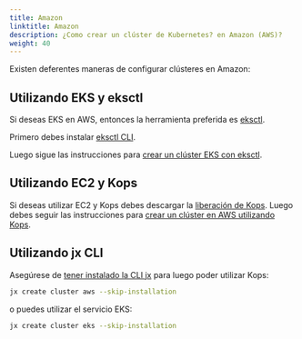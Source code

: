 ```yaml
---
title: Amazon
linktitle: Amazon
description: ¿Como crear un clúster de Kubernetes? en Amazon (AWS)?
weight: 40
---
```


Existen deferentes maneras de configurar clústeres en Amazon:

## Utilizando EKS y eksctl

Si deseas EKS en AWS, entonces la herramienta preferida es [eksctl](https://eksctl.io).

Primero debes instalar [eksctl CLI](https://eksctl.io/introduction/installation/).

Luego sigue las instrucciones para [crear un clúster EKS con eksctl](https://eksctl.io/usage/creating-and-managing-clusters/).

## Utilizando EC2 y Kops

Si deseas utilizar EC2 y Kops debes descargar la [liberación de Kops](https://github.com/kubernetes/kops/releases).
Luego debes seguir las instrucciones para [crear un clúster en AWS utilizando Kops](https://kubernetes.io/docs/setup/production-environment/tools/kops/).

## Utilizando jx CLI

Asegúrese de [tener instalado la CLI jx](/es/docs/getting-started/setup/install/) para luego poder utilizar Kops:

```sh
jx create cluster aws --skip-installation
```

o puedes utilizar el servicio EKS:

```sh
jx create cluster eks --skip-installation
```
